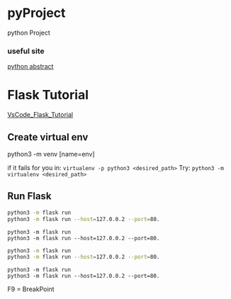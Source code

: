 # pyProject
python Project

### useful site
[python abstract](http://book.pythontips.com/en/latest/classes.html)

# Flask Tutorial
[VsCode_Flask_Tutorial](https://code.visualstudio.com/docs/python/tutorial-flask)

## Create virtual env
python3 -m venv [name=env]

if it fails for you in:
`virtualenv -p python3 <desired_path>`
Try:
`python3 -m virtualenv <desired_path>`

## Run Flask
```zsh
python3 -m flask run
python3 -m flask run --host=127.0.0.2 --port=80.
```

```console
python3 -m flask run
python3 -m flask run --host=127.0.0.2 --port=80.
```

```sh
python3 -m flask run
python3 -m flask run --host=127.0.0.2 --port=80.
```
```shell
python3 -m flask run
python3 -m flask run --host=127.0.0.2 --port=80.
```

F9 = BreakPoint